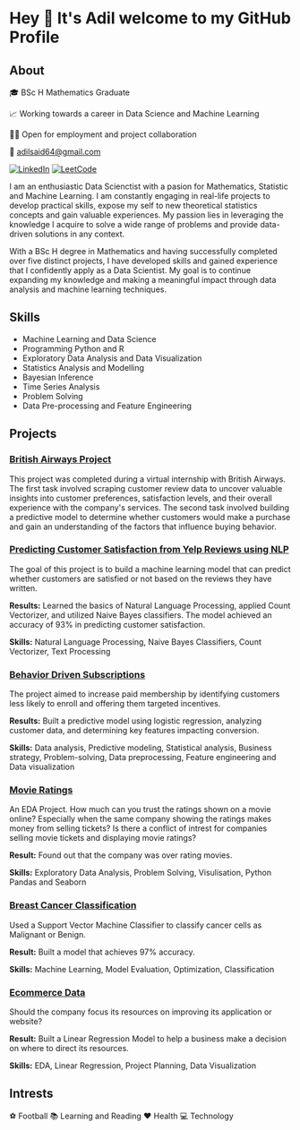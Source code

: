 # Hey 👋 It's Adil welcome to my GitHub Profile

## About

🎓 BSc H Mathematics Graduate

📈 Working towards a career in Data Science and Machine Learning

🙋🏽 Open for employment and project collaboration

📧 adilsaid64@gmail.com

<a href="https://www.linkedin.com/in/adil-s64/" target="_blank"><img src="https://img.shields.io/badge/LinkedIn-%230077B5.svg?&style=flat-square&logo=linkedin&logoColor=white" alt="LinkedIn"></a>
[![LeetCode](https://img.shields.io/badge/LeetCode-%23FFA116.svg?&style=flat-square&logo=leetcode&logoColor=white)](https://leetcode.com/adilsaid64/)


I am an enthusiastic Data Scienctist with a pasion for Mathematics, Statistic and Machine Learning. I am constantly engaging in real-life projects to develop practical skills, expose my self to new theoretical statistics concepts and gain valuable experiences. My passion lies in leveraging the knowledge I acquire to solve a wide range of problems and provide data-driven solutions in any context.

With a BSc H degree in Mathematics and having successfully completed over five distinct projects, I have developed skills and gained experience that I confidently apply as a Data Scientist. My goal is to continue expanding my knowledge and making a meaningful impact through data analysis and machine learning techniques.


## Skills

- Machine Learning and Data Science
- Programming Python and R
- Exploratory Data Analysis and Data Visualization
- Statistics Analysis and Modelling 
- Bayesian Inference
- Time Series Analysis
- Problem Solving
- Data Pre-processing and Feature Engineering

## Projects

### [British Airways Project](https://github.com/adilsaid64/british-airways-project)

This project was completed during a virtual internship with British Airways. The first task involved scraping customer review data to uncover valuable insights into customer preferences, satisfaction levels, and their overall experience with the company's services. The second task involved building a predictive model to determine whether customers would make a purchase and gain an understanding of the factors that influence buying behavior.

### [Predicting Customer Satisfaction from Yelp Reviews using NLP](https://github.com/adilsaid64/yelp-reviews)

The goal of this project is to build a machine learning model that can predict whether customers are satisfied or not based on the reviews they have written.

**Results:** Learned the basics of Natural Language Processing, applied Count Vectorizer, and utilized Naive Bayes classifiers. The model achieved an accuracy of 93% in predicting customer satisfaction.

**Skills:** Natural Language Processing, Naive Bayes Classifiers, Count Vectorizer, Text Processing

### [Behavior Driven Subscriptions](https://github.com/adilsaid64/behavior-driven-subscriptions)

The project aimed to increase paid membership by identifying customers less likely to enroll and offering them targeted incentives.

**Results:** Built a predictive model using logistic regression, analyzing customer data, and determining key features impacting conversion.

**Skills:** Data analysis, Predictive modeling, Statistical analysis, Business strategy, Problem-solving, Data preprocessing, Feature engineering and Data visualization

### [Movie Ratings](https://github.com/adilsaid64/Data-Science-and-Machine-Learning-Portfolio/blob/main/Python%20for%20Machine%20Learning%20&%20Data%20Science%20Masterclass/Movie%20Rating)

An EDA Project. How much can you trust the ratings shown on a movie online? Especially when the same company showing the ratings makes money from selling tickets? Is there a conflict of intrest for companies selling movie tickets and displaying movie ratings?

**Result:** Found out that the company was over rating movies.
 
**Skills:** Exploratory Data Analysis, Problem Solving, Visulisation, Python Pandas and Seaborn

### [Breast Cancer Classification](https://github.com/adilsaid64/breast-cancer-classification)

Used a Support Vector Machine Classifier to classify cancer cells as Malignant or Benign.

**Result:** Built a model that achieves 97% accuracy.

**Skills:** Machine Learning, Model Evaluation, Optimization, Classification


### [Ecommerce Data](https://github.com/adilsaid64/ecommerce-data)

Should the company focus its resources on improving its application or website?

**Result:** Built a Linear Regression Model to help a business make a decision on where to direct its resources.

**Skills:** EDA, Linear Regression, Project Planning, Data Visualization

## Intrests
⚽ Football
📚 Learning and Reading
❤️ Health
💻 Technology
